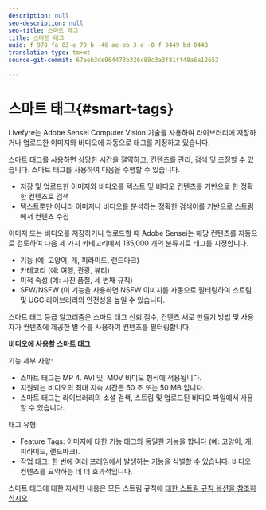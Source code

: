 ```yaml
---
description: null
seo-description: null
seo-title: 스마트 태그
title: 스마트 태그
uuid: f 978 fa 83-e 79 b -46 ae-bb 3 e -0 f 9449 bd 0440
translation-type: tm+mt
source-git-commit: 67aeb3de964473b326c88c3a3f81ff48a6a12652

---
```



# 스마트 태그{#smart-tags}

Livefyre는 Adobe Sensei Computer Vision 기술을 사용하여 라이브러리에 저장하거나 업로드한 이미지와 비디오에 자동으로 태그를 지정하고 있습니다.

스마트 태그를 사용하면 상당한 시간을 절약하고, 컨텐츠를 관리, 검색 및 조정할 수 있습니다. 스마트 태그를 사용하여 다음을 수행할 수 있습니다.

* 저장 및 업로드한 이미지와 비디오를 텍스트 및 비디오 컨텐츠를 기반으로 한 정확한 컨텐츠로 검색
* 텍스트뿐만 아니라 이미지나 비디오를 분석하는 정확한 검색어를 기반으로 스트림에서 컨텐츠 수집

이미지 또는 비디오를 저장하거나 업로드할 때 Adobe Sensei는 해당 컨텐츠를 자동으로 검토하여 다음 세 가지 카테고리에서 135,000 개의 분류기로 태그를 지정합니다.

* 기능 (예: 고양이, 개, 피라미드, 랜드마크)
* 카테고리 (예: 여행, 관광, 뷰티)
* 미적 속성 (예: 사진 품질, 세 번째 규칙)
* SFW/NSFW (이 기능을 사용하면 NSFW 이미지를 자동으로 필터링하여 스트림 및 UGC 라이브러리의 안전성을 높일 수 있습니다.

스마트 태그 등급 알고리즘은 스마트 태그 신뢰 점수, 컨텐츠 새로 만들기 방법 및 사용자가 컨텐츠에 제공한 별 수를 사용하여 컨텐츠를 필터링합니다.

**비디오에 사용할 스마트 태그**

기능 세부 사항:

* 스마트 태그는 MP 4. AVI 및. MOV 비디오 형식에 적용됩니다.
* 지원되는 비디오의 최대 지속 시간은 60 초 또는 50 MB 입니다.
* 스마트 태그는 라이브러리의 소셜 검색, 스트림 및 업로드된 비디오 파일에서 사용할 수 있습니다.

태그 유형:

* Feature Tags: 이미지에 대한 기능 태그와 동일한 기능을 합니다 (예: 고양이, 개, 피라미드, 랜드마크).
* 작업 태그: 한 번에 여러 프레임에서 발생하는 기능을 식별할 수 있습니다. 비디오 컨텐츠를 요약하는 데 더 효과적입니다.

스마트 태그에 대한 자세한 내용은 모든 스트림 규칙에 [대한 스트림 규칙 옵션을 참조하십시오](../../c-streams/c-stream-rule-options-for-all-stream-rules.md#c_stream_rule_options_for_all_stream_rules).
